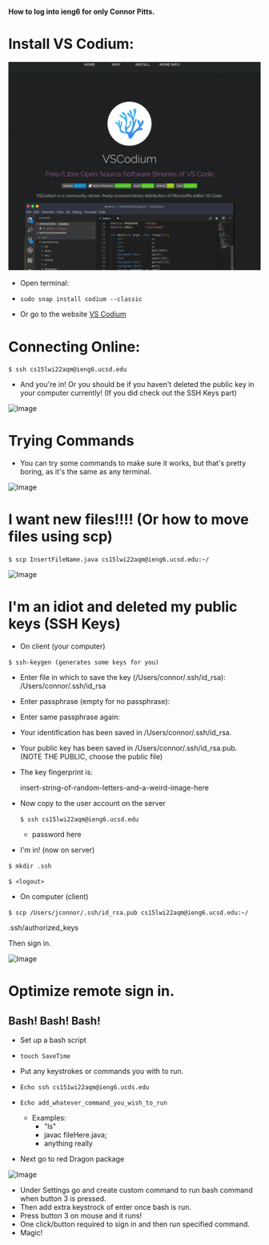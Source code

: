 **How to log into ieng6 for only Connor Pitts.**


# Install VS Codium:

![Image](vscode.png)

* Open terminal: 

 * ```sudo snap install codium --classic```

 * Or go to the website [VS Codium](https://vscodium.com/)


# Connecting Online: 

 ```$ ssh cs15lwi22aqm@ieng6.ucsd.edu```

* And you're in!  Or you should be if you haven't deleted the public key in your computer currently! (If you did check out the SSH Keys part)

![Image](Signin.png)


# Trying Commands
* You can try some commands to make sure it works, but that's pretty boring, as it's the same as any terminal. 

![Image](terminal.png)

# I want new files!!!!  (Or how to move files using scp)

```$ scp InsertFileName.java cs15lwi22aqm@ieng6.ucsd.edu:~/```

![Image](MoveFile.png)

# I'm an idiot and deleted my public keys (SSH Keys)

* On client (your computer)

```$ ssh-keygen (generates some keys for you)```

* Enter file in which to save the key (/Users/connor/.ssh/id_rsa): /Users/connor/.ssh/id_rsa

* Enter passphrase (empty for no passphrase): 

* Enter same passphrase again: 

* Your identification has been saved in /Users/connor/.ssh/id_rsa.

* Your public key has been saved in /Users/connor/.ssh/id_rsa.pub. 
(NOTE THE PUBLIC, choose the public file)

* The key fingerprint is:

    insert-string-of-random-letters-and-a-weird-image-here

* Now copy to the user account on the server

    ```$ ssh cs15lwi22aqm@ieng6.ucsd.edu```

    * password here

* I'm in! (now on server)

```$ mkdir .ssh```

```$ <logout>```

* On computer (client)

```$ scp /Users/jconnor/.ssh/id_rsa.pub cs15lwi22aqm@ieng6.ucsd.edu:~/```

.ssh/authorized_keys

Then sign in.

![Image](picture.png)

# Optimize remote sign in.


## Bash! Bash! Bash!

* Set up a bash script

* ```touch SaveTime``` 

* Put any keystrokes or commands you with to run.

* ```Echo ssh cs151wi22aqm@ieng6.ucds.edu```
* ```Echo add_whatever_command_you_wish_to_run```   
    * Examples: 
        * "ls" 
        * javac fileHere.java;
        * anything really
* Next go to red Dragon package 

![Image](Dragon.jpg)


* Under Settings go and create custom command to run bash command when button 3 is pressed. 
* Then add extra keystrock of enter once bash is run. 
* Press button 3 on mouse and it runs!
* One click/button required to sign in and then run specified command. 
* Magic!








